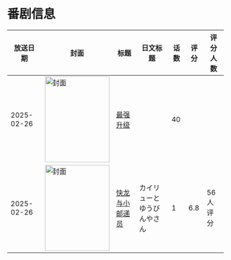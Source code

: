 # 番剧信息

|放送日期|封面|标题|日文标题|话数|评分|评分人数|
|---|---|---|---|---|---|---|
|2025-02-26|<img src="https://lain.bgm.tv/pic/cover/c/cd/85/508169_qBfzq.jpg" alt="封面" style="width:150px;height:200px;object-fit:cover;">|[最强升级](https://bangumi.tv/subject/508169)||40|||
|2025-02-26|<img src="https://lain.bgm.tv/pic/cover/c/81/37/536271_oOBWB.jpg" alt="封面" style="width:150px;height:200px;object-fit:cover;">|[快龙与小邮递员](https://bangumi.tv/subject/536271)|カイリューとゆうびんやさん|1|6.8|56人评分|
